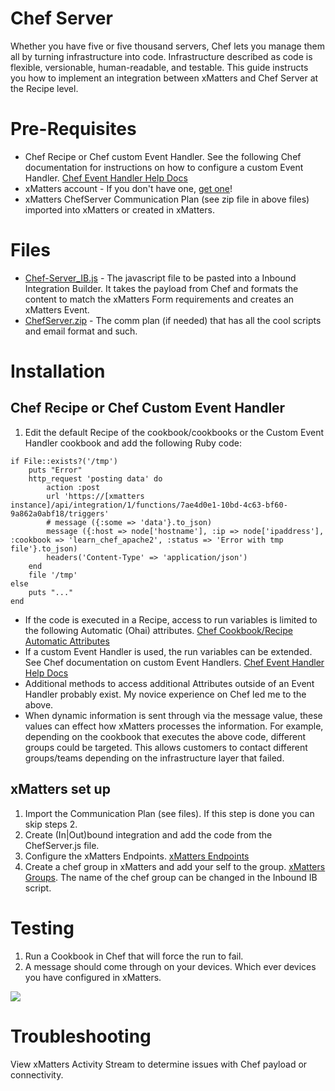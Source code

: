 # Chef Server
Whether you have five or five thousand servers, Chef lets you manage them all by turning infrastructure into code. Infrastructure described as code is flexible, versionable, human-readable, and testable. This guide instructs you how to implement an integration between xMatters and Chef Server at the Recipe level.

# Pre-Requisites
* Chef Recipe or Chef custom Event Handler.  See the following Chef documentation for instructions on how to configure a custom Event Handler.  [Chef Event Handler Help Docs](https://docs.chef.io/handlers.html)  
* xMatters account - If you don't have one, [get one](https://www.xmatters.com)!
* xMatters ChefServer Communication Plan (see zip file in above files) imported into xMatters or created in xMatters.

# Files
* [Chef-Server_IB.js](Chef-Server_IB.js) - The javascript file to be pasted into a Inbound Integration Builder. It takes the payload from Chef and formats the content to match the xMatters Form requirements and creates an xMatters Event. 
* [ChefServer.zip](ChefServer.zip) - The comm plan (if needed) that has all the cool scripts and email format and such. 

# Installation

## Chef Recipe or Chef Custom Event Handler
1. Edit the default Recipe of the cookbook/cookbooks or the Custom Event Handler cookbook and add the following Ruby code:
```
if File::exists?('/tmp')
	puts "Error"
	http_request 'posting data' do
 		action :post
		url 'https://[xmatters instance]/api/integration/1/functions/7ae4d0e1-10bd-4c63-bf60-9a862a0abf18/triggers'
 		# message ({:some => 'data'}.to_json)
 		message ({:host => node['hostname'], :ip => node['ipaddress'], :cookbook => 'learn_chef_apache2', :status => 'Error with tmp file'}.to_json)
		headers('Content-Type' => 'application/json')
	end
	file '/tmp'
else
	puts "..."
end
```
* If the code is executed in a Recipe, access to run variables is limited to the following Automatic (Ohai) attributes. [Chef Cookbook/Recipe Automatic Attributes](https://docs.chef.io/attributes.html)  
* If a custom Event Handler is used, the run variables can be extended.  See Chef documentation on custom Event Handlers. [Chef Event Handler Help Docs](https://docs.chef.io/handlers.html)
* Additional methods to access additional Attributes outside of an Event Handler probably exist.  My novice experience on Chef led me to the above.
* When dynamic information is sent through via the message value, these values can effect how xMatters processes the information.  For example, depending on the cookbook that executes the above code, different groups could be targeted.  This allows customers to contact different groups/teams depending on the infrastructure layer that failed. 


## xMatters set up
1. Import the Communication Plan (see files).  If this step is done you can skip steps 2.
2. Create (In|Out)bound integration and add the code from the ChefServer.js file.
3. Configure the xMatters Endpoints. [xMatters Endpoints](https://help.xmatters.com/OnDemand/xmodwelcome/integrationbuilder/configure-endpoints.htm)
4. Create a chef group in xMatters and add your self to the group. [xMatters Groups](https://help.xmatters.com/OnDemand/groups/groups.htm).  The name of the chef group can be changed in the Inbound IB script.
  
# Testing
1. Run a Cookbook in Chef that will force the run to fail.
2. A message should come through on your devices.  Which ever devices you have configured in xMatters.
<kbd>
<img src="media/Picture1.png">
</kbd>

# Troubleshooting
View xMatters Activity Stream to determine issues with Chef payload or connectivity.


